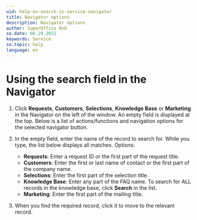 ```yaml
---
uid: help-en-search-in-service-navigator
title: Navigator options
description: Navigator options
author: SuperOffice RnD
so.date: 06.29.2022
keywords: Service
so.topic: help
language: en
---
```


# Using the search field in the Navigator

1. Click **Requests**, **Customers**, **Selections**, **Knowledge Base** or **Marketing** in the Navigator on the left of the window. An empty field is displayed at the top. Below is a list of actions/functions and navigation options for the selected navigator button.

2. In the empty field, enter the name of the record to search for. While you type, the list below displays all matches. Options:

    * **Requests**: Enter a request ID or the first part of the request title.
    * **Customers**: Enter the first or last name of contact or the first part of the company name.
    * **Selections**: Enter the first part of the selection title.
    * **Knowledge Base**: Enter any part of the FAQ name. To search for ALL records in the knowledge base, click **Search** in the list.
    * **Marketing**: Enter the first part of the mailing title.

3. When you find the required record, click it to move to the relevant record.
